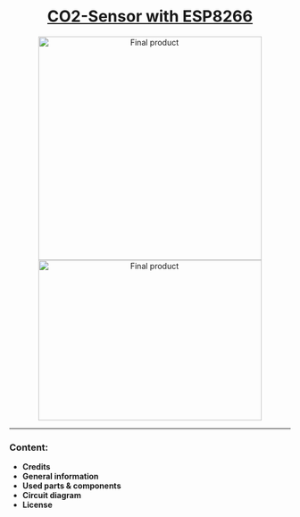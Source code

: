 <h1 align="center"><ins>CO2-Sensor with ESP8266</ins></h1>
<p float="left" align="middle">
    <img src="https://github.com/itsDkiller/CO2-Sensor/blob/master/media/product.jpg" width="400" title="Final product">
    <img src="https://github.com/itsDkiller/CO2-Sensor/blob/master/media/build.jpg" width="400" height="287" title="Final product">
</p>

<hr />

<h3 align="left">Content:</h3>
<ul>
    <li><b>Credits</b></li>
    <li><b>General information</b></li>
    <li><b>Used parts & components</b></li>
    <li><b>Circuit diagram</b></li>
    <li><b>License</b></li>
</ul>